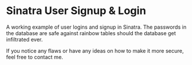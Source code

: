 Sinatra User Signup & Login
===========================

A working example of user logins and signup in Sinatra.
The passwords in the database are safe against rainbow tables
should the database get infiltrated ever.

If you notice any flaws or have any ideas on how to make it more
secure, feel free to contact me.
